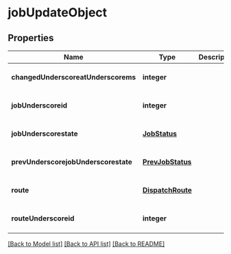 # jobUpdateObject

## Properties
Name | Type | Description | Notes
------------ | ------------- | ------------- | -------------
**changedUnderscoreatUnderscorems** | **integer** |  | [optional] [default to null]
**jobUnderscoreid** | **integer** |  | [optional] [default to null]
**jobUnderscorestate** | [**JobStatus**](JobStatus.md) |  | [optional] [default to null]
**prevUnderscorejobUnderscorestate** | [**PrevJobStatus**](PrevJobStatus.md) |  | [optional] [default to null]
**route** | [**DispatchRoute**](DispatchRoute.md) |  | [optional] [default to null]
**routeUnderscoreid** | **integer** |  | [optional] [default to null]

[[Back to Model list]](../README.md#documentation-for-models) [[Back to API list]](../README.md#documentation-for-api-endpoints) [[Back to README]](../README.md)


